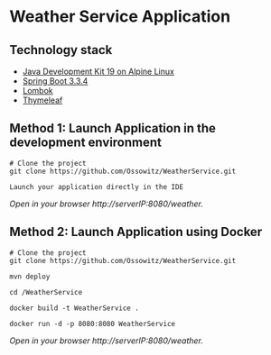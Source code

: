 # Weather Service Application

## Technology stack

- [Java Development Kit 19 on Alpine Linux](https://hub.docker.com/layers/library/openjdk/19-jdk-alpine/images/sha256-900cf954703d9076ed0c147d5be2fa1893fa1808ee7001f95638c9d26a7453e2)
- [Spring Boot 3.3.4](https://spring.io/blog/2024/09/19/spring-boot-3-3-4-available-now)
- [Lombok](https://projectlombok.org/)
- [Thymeleaf](https://www.thymeleaf.org/)

## Method 1: Launch Application in the development environment

```shell
# Clone the project
git clone https://github.com/Ossowitz/WeatherService.git
```

```text
Launch your application directly in the IDE
```

_Open in your browser http://serverIP:8080/weather._

## Method 2: Launch Application using Docker

```shell
# Clone the project
git clone https://github.com/Ossowitz/WeatherService.git
```

```shell
mvn deploy
```

```shell
cd /WeatherService
```

```shell
docker build -t WeatherService .
```

```shell
docker run -d -p 8080:8080 WeatherService
```

_Open in your browser http://serverIP:8080/weather._